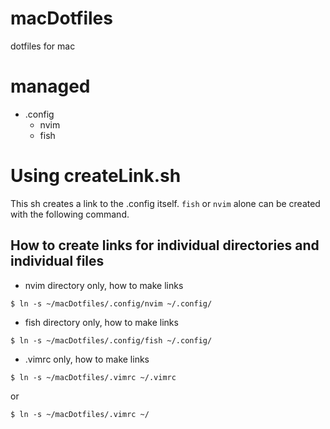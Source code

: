 # macDotfiles
dotfiles for mac

# managed
- .config
  - nvim
  - fish

# Using createLink.sh
This sh creates a link to the .config itself. `fish` or `nvim` alone can be created with the following command.
## How to create links for individual directories and individual files

- nvim directory only, how to make links
```
$ ln -s ~/macDotfiles/.config/nvim ~/.config/
```

- fish directory only, how to make links
```
$ ln -s ~/macDotfiles/.config/fish ~/.config/
```

- .vimrc only, how to make links
```
$ ln -s ~/macDotfiles/.vimrc ~/.vimrc
```
or
```
$ ln -s ~/macDotfiles/.vimrc ~/
```
